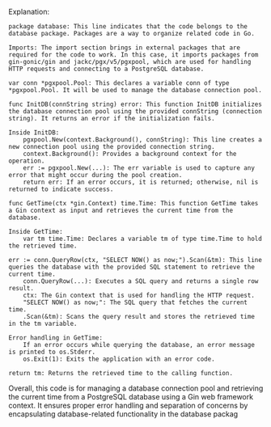Explanation:

    package database: This line indicates that the code belongs to the database package. Packages are a way to organize related code in Go.

    Imports: The import section brings in external packages that are required for the code to work. In this case, it imports packages from gin-gonic/gin and jackc/pgx/v5/pgxpool, which are used for handling HTTP requests and connecting to a PostgreSQL database.

    var conn *pgxpool.Pool: This declares a variable conn of type *pgxpool.Pool. It will be used to manage the database connection pool.

    func InitDB(connString string) error: This function InitDB initializes the database connection pool using the provided connString (connection string). It returns an error if the initialization fails.

    Inside InitDB:
        pgxpool.New(context.Background(), connString): This line creates a new connection pool using the provided connection string.
        context.Background(): Provides a background context for the operation.
        err := pgxpool.New(...): The err variable is used to capture any error that might occur during the pool creation.
        return err: If an error occurs, it is returned; otherwise, nil is returned to indicate success.

    func GetTime(ctx *gin.Context) time.Time: This function GetTime takes a Gin context as input and retrieves the current time from the database.

    Inside GetTime:
        var tm time.Time: Declares a variable tm of type time.Time to hold the retrieved time.

    err := conn.QueryRow(ctx, "SELECT NOW() as now;").Scan(&tm): This line queries the database with the provided SQL statement to retrieve the current time.
        conn.QueryRow(...): Executes a SQL query and returns a single row result.
        ctx: The Gin context that is used for handling the HTTP request.
        "SELECT NOW() as now;": The SQL query that fetches the current time.
        .Scan(&tm): Scans the query result and stores the retrieved time in the tm variable.

    Error handling in GetTime:
        If an error occurs while querying the database, an error message is printed to os.Stderr.
        os.Exit(1): Exits the application with an error code.

    return tm: Returns the retrieved time to the calling function.

Overall, this code is for managing a database connection pool and retrieving the current time from a PostgreSQL database using a Gin web framework context. It ensures proper error handling and separation of concerns by encapsulating database-related functionality in the database packag